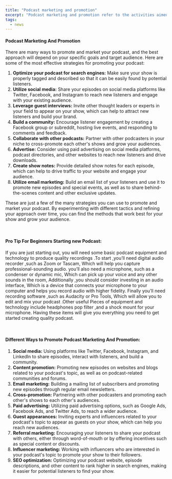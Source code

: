 ```yaml
---
title: "Podcast marketing and promotion"
excerpt: "Podcast marketing and promotion refer to the activities aimed at increasing the visibility and reach of your podcast to attract more listeners and grow your audience."
tags:
  - news
---
```


#### Podcast Marketing And Promotion

<p className="text-md">
There are many ways to promote and market your podcast, and the best approach will depend on your specific goals and target audience. Here are some of the most effective strategies for promoting your podcast:
</p>

1. **Optimize your podcast for search engines:** Make sure your show is properly tagged and described so that it can be easily found by potential listeners.
1. **Utilize social media:** Share your episodes on social media platforms like Twitter, Facebook, and Instagram to reach new listeners and engage with your existing audience.
1. **Leverage guest interviews:** Invite other thought leaders or experts in your field to appear on your show, which can help to attract new listeners and build your brand.
1. **Build a community:** Encourage listener engagement by creating a Facebook group or subreddit, hosting live events, and responding to comments and feedback.
1. **Collaborate with other podcasts:** Partner with other podcasters in your niche to cross-promote each other's shows and grow your audiences.
1. **Advertise:** Consider using paid advertising on social media platforms, podcast directories, and other websites to reach new listeners and drive downloads.
1. **Create show notes:** Provide detailed show notes for each episode, which can help to drive traffic to your website and engage your audience.
1. **Utilize email marketing:** Build an email list of your listeners and use it to promote new episodes and special events, as well as to share behind-the-scenes content and other exclusive updates.

<p className="text-md">
These are just a few of the many strategies you can use to promote and market your podcast. By experimenting with different tactics and refining your approach over time, you can find the methods that work best for your show and grow your audience.
</p>

<br>

#### Pro Tip For Beginners Starting new Podcast:

<p className="text-md">
If you are just starting out, you will need some basic podcast equipment and technology to produce quality recordings .To start ,you’ll need digital audio recorder ,such as Zoom or Tascam, Which will help you capture professional-sounding audio. you’ll also need a microphone, such as a condenser or dynamic mic, Which can pick up your voice and any other sounds in the room, Additionally ,you should consider investing in an audio interface, Which is a device that connects your microphone to your computer and helps you record audio with higher fidelity. Finally you’ll need recording software ,such as Audacity or Pro Tools, Which will allow you to edit and mix your podcast .Other useful Pieces of equipment and technology include headphones pop filter ,and a shock mount for your microphone. Having these items will give you everything you need to get started creating quality podcast.
</p>

<br>

#### Different Ways to Promote Podcast Marketing And Promotion:

1. **Social media:** Using platforms like Twitter, Facebook, Instagram, and LinkedIn to share episodes, interact with listeners, and build a community.
1. **Content promotion:** Promoting new episodes on websites and blogs related to your podcast's topic, as well as on podcast-related communities and forums.
1. **Email marketing:** Building a mailing list of subscribers and promoting new episodes through regular email newsletters.
1. **Cross-promotion:** Partnering with other podcasters and promoting each other's shows to each other's audiences.
1. **Paid advertising:** Utilizing paid advertising options, such as Google Ads, Facebook Ads, and Twitter Ads, to reach a wider audience.
1. **Guest appearances:** Inviting experts and influencers related to your podcast's topic to appear as guests on your show, which can help you reach new audiences.
1. **Referral marketing:** Encouraging your listeners to share your podcast with others, either through word-of-mouth or by offering incentives such as special content or discounts.
1. **Influencer marketing:** Working with influencers who are interested in your podcast's topic to promote your show to their followers.
1. **SEO optimization:** Optimizing your podcast website, episode descriptions, and other content to rank higher in search engines, making it easier for potential listeners to find your show.
